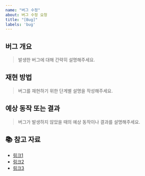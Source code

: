 ```yaml
---
name: "버그 수정"
about: 버그 수정 요청
title: "[Bug]"
labels: 'bug'
---
```


## 버그 개요

> 발생한 버그에 대해 간략히 설명해주세요.

## 재현 방법

> 버그를 재현하기 위한 단계별 설명을 작성해주세요.

## 예상 동작 또는 결과

> 버그가 발생하지 않았을 때의 예상 동작이나 결과를 설명해주세요.

## 📚 참고 자료

- [링크1](https://example.com)
- [링크2](https://example.com)
- [링크3](https://example.com)

